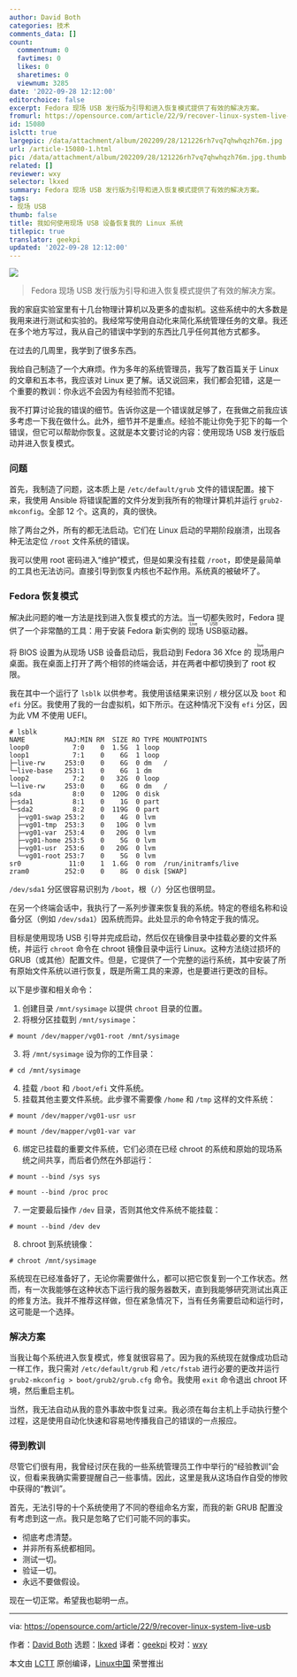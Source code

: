 ```yaml
---
author: David Both
categories: 技术
comments_data: []
count:
  commentnum: 0
  favtimes: 0
  likes: 0
  sharetimes: 0
  viewnum: 3285
date: '2022-09-28 12:12:00'
editorchoice: false
excerpt: Fedora 现场 USB 发行版为引导和进入恢复模式提供了有效的解决方案。
fromurl: https://opensource.com/article/22/9/recover-linux-system-live-usb
id: 15080
islctt: true
largepic: /data/attachment/album/202209/28/121226rh7vq7qhwhqzh76m.jpg
url: /article-15080-1.html
pic: /data/attachment/album/202209/28/121226rh7vq7qhwhqzh76m.jpg.thumb.jpg
related: []
reviewer: wxy
selector: lkxed
summary: Fedora 现场 USB 发行版为引导和进入恢复模式提供了有效的解决方案。
tags:
- 现场 USB
thumb: false
title: 我如何使用现场 USB 设备恢复我的 Linux 系统
titlepic: true
translator: geekpi
updated: '2022-09-28 12:12:00'
---
```


![](/data/attachment/album/202209/28/121226rh7vq7qhwhqzh76m.jpg)



> 
> Fedora 现场 USB 发行版为引导和进入恢复模式提供了有效的解决方案。
> 
> 
> 


我的家庭实验室里有十几台物理计算机以及更多的虚拟机。这些系统中的大多数是我用来进行测试和实验的。我经常写使用自动化来简化系统管理任务的文章。我还在多个地方写过，我从自己的错误中学到的东西比几乎任何其他方式都多。


在过去的几周里，我学到了很多东西。


我给自己制造了一个大麻烦。作为多年的系统管理员，我写了数百篇关于 Linux 的文章和五本书，我应该对 Linux 更了解。话又说回来，我们都会犯错，这是一个重要的教训：你永远不会因为有经验而不犯错。


我不打算讨论我的错误的细节。告诉你这是一个错误就足够了，在我做之前我应该多考虑一下我在做什么。此外，细节并不是重点。经验不能让你免于犯下的每一个错误，但它可以帮助你恢复。这就是本文要讨论的内容：使用现场 USB 发行版启动并进入恢复模式。


### 问题


首先，我制造了问题，这本质上是 `/etc/default/grub` 文件的错误配置。接下来，我使用 Ansible 将错误配置的文件分发到我所有的物理计算机并运行 `grub2-mkconfig`。全部 12 个。这真的，真的很快。


除了两台之外，所有的都无法启动。它们在 Linux 启动的早期阶段崩溃，出现各种无法定位 `/root` 文件系统的错误。


我可以使用 root 密码进入“维护”模式，但是如果没有挂载 `/root`，即使是最简单的工具也无法访问。直接引导到恢复内核也不起作用。系统真的被破坏了。


### Fedora 恢复模式


解决此问题的唯一方法是找到进入恢复模式的方法。当一切都失败时，Fedora 提供了一个非常酷的工具：用于安装 Fedora 新实例的<ruby> 现场 USB <rt>  Live USB </rt></ruby> 驱动器。


将 BIOS 设置为从现场 USB 设备启动后，我启动到 Fedora 36 Xfce 的<ruby> 现场 <rt>  live </rt></ruby>用户桌面。我在桌面上打开了两个相邻的终端会话，并在两者中都切换到了 root 权限。


我在其中一个运行了 `lsblk` 以供参考。我使用该结果来识别 `/` 根分区以及 `boot` 和 `efi` 分区。我使用了我的一台虚拟机，如下所示。在这种情况下没有 `efi` 分区，因为此 VM 不使用 UEFI。



```
# lsblk
NAME          MAJ:MIN RM  SIZE RO TYPE MOUNTPOINTS
loop0           7:0    0  1.5G  1 loop
loop1           7:1    0    6G  1 loop
├─live-rw     253:0    0    6G  0 dm   /
└─live-base   253:1    0    6G  1 dm   
loop2           7:2    0   32G  0 loop
└─live-rw     253:0    0    6G  0 dm   /
sda             8:0    0  120G  0 disk
├─sda1          8:1    0    1G  0 part
└─sda2          8:2    0  119G  0 part
  ├─vg01-swap 253:2    0    4G  0 lvm  
  ├─vg01-tmp  253:3    0   10G  0 lvm  
  ├─vg01-var  253:4    0   20G  0 lvm  
  ├─vg01-home 253:5    0    5G  0 lvm  
  ├─vg01-usr  253:6    0   20G  0 lvm  
  └─vg01-root 253:7    0    5G  0 lvm  
sr0            11:0    1  1.6G  0 rom  /run/initramfs/live
zram0         252:0    0    8G  0 disk [SWAP]

```

`/dev/sda1` 分区很容易识别为 `/boot`，根（`/`）分区也很明显。


在另一个终端会话中，我执行了一系列步骤来恢复我的系统。特定的卷组名称和设备分区（例如 `/dev/sda1`）因系统而异。此处显示的命令特定于我的情况。


目标是使用现场 USB 引导并完成启动，然后仅在镜像目录中挂载必要的文件系统，并运行 `chroot` 命令在 chroot 镜像目录中运行 Linux。这种方法绕过损坏的 GRUB（或其他）配置文件。但是，它提供了一个完整的运行系统，其中安装了所有原始文件系统以进行恢复，既是所需工具的来源，也是要进行更改的目标。


以下是步骤和相关命令：


1. 创建目录 `/mnt/sysimage` 以提供 `chroot` 目录的位置。
2. 将根分区挂载到 `/mnt/sysimage`：

```
# mount /dev/mapper/vg01-root /mnt/sysimage

```
3. 将 `/mnt/sysimage` 设为你的工作目录：

```
# cd /mnt/sysimage

```
4. 挂载 `/boot` 和 `/boot/efi` 文件系统。
5. 挂载其他主要文件系统。此步骤不需要像 `/home` 和 `/tmp` 这样的文件系统：

```
# mount /dev/mapper/vg01-usr usr

# mount /dev/mapper/vg01-var var

```
6. 绑定已挂载的重要文件系统，它们必须在已经 chroot 的系统和原始的现场系统之间共享，而后者仍然在外部运行：

```
# mount --bind /sys sys

# mount --bind /proc proc

```
7. 一定要最后操作 `/dev` 目录，否则其他文件系统不能挂载：

```
# mount --bind /dev dev

```
8. chroot 到系统镜像：

```
# chroot /mnt/sysimage

```


系统现在已经准备好了，无论你需要做什么，都可以把它恢复到一个工作状态。然而，有一次我能够在这种状态下运行我的服务器数天，直到我能够研究测试出真正的修复方法。我并不推荐这样做，但在紧急情况下，当有任务需要启动和运行时，这可能是一个选择。


### 解决方案


当我让每个系统进入恢复模式，修复就很容易了。因为我的系统现在就像成功启动一样工作，我只需对 `/etc/default/grub` 和 `/etc/fstab` 进行必要的更改并运行 `grub2-mkconfig > boot/grub2/grub.cfg` 命令。我使用 `exit` 命令退出 chroot 环境，然后重启主机。


当然，我无法自动从我的意外事故中恢复过来。我必须在每台主机上手动执行整个过程，这是使用自动化快速和容易地传播我自己的错误的一点报应。


### 得到教训


尽管它们很有用，我曾经讨厌在我的一些系统管理员工作中举行的“经验教训”会议，但看来我确实需要提醒自己一些事情。因此，这里是我从这场自作自受的惨败中获得的“教训”。


首先，无法引导的十个系统使用了不同的卷组命名方案，而我的新 GRUB 配置没有考虑到这一点。我只是忽略了它们可能不同的事实。


* 彻底考虑清楚。
* 并非所有系统都相同。
* 测试一切。
* 验证一切。
* 永远不要做假设。


现在一切正常。希望我也聪明一点。




---


via: <https://opensource.com/article/22/9/recover-linux-system-live-usb>


作者：[David Both](https://opensource.com/users/dboth) 选题：[lkxed](https://github.com/lkxed) 译者：[geekpi](https://github.com/geekpi) 校对：[wxy](https://github.com/wxy)


本文由 [LCTT](https://github.com/LCTT/TranslateProject) 原创编译，[Linux中国](https://linux.cn/) 荣誉推出